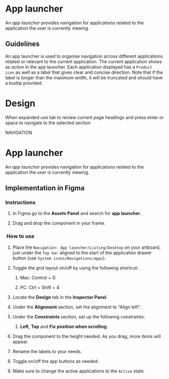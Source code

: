 # App launcher

An _app launcher_ provides navigation for applications related to the application the user is currently viewing.

## Guidelines

An app launcher is used to organise navigation across different applications related or relevant to the current application. The current application shows as _active_ in the app launcher. Each application displayed has a `Product icon` as well as a label that gives clear and concise direction. Note that if the label is longer than the maximum width, it will be truncated and should have a tooltip provided.



# Design

When expanded use tab to review current page headings and press enter or space to navigate to the selected section

NAVIGATION

# App launcher

An _app launcher_ provides navigation for applications related to the application the user is currently viewing.

## Implementation in Figma

### Instructions

1.  In Figma go to the **Assets Panel** and search for **app launcher**.
    
2.  Drag and drop the component in your frame.
    

###  How to use

1.  Place the `Navigation: App launcher/Listing/Desktop` on your artboard, just under the `Top bar` aligned to the start of the application drawer button (use `System icons/Navigations/apps`).
    
2.  Toggle the grid layout on/off by using the following shortcut:
    
    1.  Mac: Control + G
        
    2.  PC: Ctrl + Shift + 4
        
3.  Locate the **Design** tab in the **Inspector Panel**.
    
4.  Under the **Alignment** section, set the alignment to "Align left".
    
5.  Under the **Constraints** section, set up the following constraints:
    
    1.  **Left**, **Top** and **Fix position when scrolling**.
        
6.  Drag the component to the height needed. As you drag, more _items_ will appear.
    
7.  Rename the labels to your needs.
    
8.  Toggle on/off the app buttons as needed.
    
9.  Make sure to change the active applications to the `Active` state.